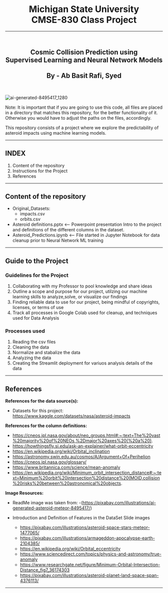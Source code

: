 <h1 align="center">Michigan State University<br/>
CMSE-830 Class Project<br/></h1>

--------------------------------

<h2 align="center"><br/>
Cosmic Collision Prediction using<br/>
Supervised Learning and Neural Network Models<br/>
<br/>
By - Ab Basit Rafi, Syed</h2><br/>

![ai-generated-8495417_1280](https://github.com/user-attachments/assets/cd55af77-c3fb-45f6-949c-0f23c33987c2)

Note: It is important that if you are going to use this code, all files
are placed in a directory that matches this repository, for the better functionality of it.
Otherwise you would have to adjust the paths on the files, accordingly.

This repository consists of a project where we explore the predictability of asteroid impacts using machine learning models.

---------------------------------
INDEX
---------------------------------
1. Content of the repository
2. Instructions for the Project
3. References

---------------------------------
Content of the repository
---------------------------------
- Original_Datasets:
  - impacts.csv
  - orbits.csv
- Asteroid definitions.pptx <-- Powerpoint presentation Intro to the project and definitions of the different columns in the dataset.
- Asteroid_Predictions.ipynb <-- File started in Jupyter Notebook for data cleanup prior to Neural Network ML training

----------------------------------
Guide to the Project
----------------------------------

### Guidelines for the Project
1.  Collaborating with my Professor to pool knowledge and share ideas
2.  Outline a scope and purpose for our project, utilzing our machine learning skills to analyze,solve, or visualize our findings
3.  Finding reliable data to use for our project, being mindful of copyrights, licenses, or terms of use
4.  Track all processes in Google Colab used for cleanup, and techniques used for Data Analysis
   
### Processes used 
1.  Reading the csv files
2.  Cleaning the data
3.  Normalize and stabalize the data
4.  Analyzing the data
5.  Creating the Streamlit deployment for variuos analysis details of the data

------------------------------------
References
------------------------------------

**References for the data source(s):**
- Datasets for this project: https://www.kaggle.com/datasets/nasa/asteroid-impacts

**References for the column definitions:**
- https://cneos.jpl.nasa.gov/about/neo_groups.html#:~:text=The%20vast%20majority%20of%20NEOs,%2Dmajor%20axes%20(%20a%20).
- https://howthingsfly.si.edu/ask-an-explainer/what-orbit-eccentricity
- https://en.wikipedia.org/wiki/Orbital_inclination
- https://astronomy.swin.edu.au/cosmos/A/Argument+Of+Perihelion
- https://cneos.jpl.nasa.gov/glossary/
- https://www.britannica.com/science/mean-anomaly
- https://en.wikipedia.org/wiki/Minimum_orbit_intersection_distance#:~:text=Minimum%20orbit%20intersection%20distance%20(MOID,collision%20risks%20between%20astronomical%20objects.

**Image Resources:**
- ReadMe image was taken from:
  -(https://pixabay.com/illustrations/ai-generated-asteroid-meteor-8495417/)
    
- Introduction and Definition of Features in the DataSet Slide images
  -   https://pixabay.com/illustrations/asteroid-space-stars-meteor-1477065/
  -   https://pixabay.com/illustrations/armageddon-apocalypse-earth-2104385/
  -   https://en.wikipedia.org/wiki/Orbital_eccentricity
  -   https://www.sciencedirect.com/topics/physics-and-astronomy/true-anomaly
  -   https://www.researchgate.net/figure/Minimum-Orbital-Intersection-Distance_fig7_36174303
  -   https://pixabay.com/illustrations/asteroid-planet-land-space-span-4376113/

-----------------------------------------------------------------------------------------------------------------------------------------------------------------------------------------------------------------------------------------------------
